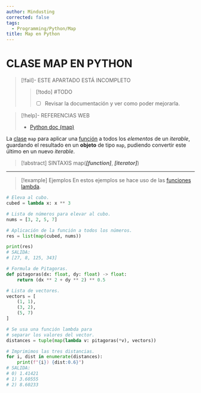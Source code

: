 ```yaml
---
author: Mindusting
corrected: false
tags:
  - Programming/Python/Map
title: Map en Python
---
```


# CLASE MAP EN PYTHON

> [!fail]- ESTE APARTADO ESTÁ INCOMPLETO
> > [!todo] #TODO
> > - [ ] Revisar la documentación y ver como poder mejorarla.

> [!help]- REFERENCIAS WEB
> - [Python doc (map)](https://docs.python.org/3/library/functions.html#map)

La [clase](py_class.md) `map` para aplicar una [función](py_func.md) a todos los *elementos* de un *iterable*, guardando el resultado en un **objeto** de tipo `map`, pudiendo convertir este último en un nuevo *iterable*.

> [!abstract] SINTAXIS
> map(***\[function]***, ***\[iterator]***)

---

> [!example] Ejemplos
> En estos ejemplos se hace uso de las [funciones lambda](py_lambda.md).

```python
# Eleva al cubo.
cubed = lambda x: x ** 3

# Lista de números para elevar al cubo.
nums = [3, 2, 5, 7]

# Aplicación de la función a todos los números.
res = list(map(cubed, nums))

print(res)
# SALIDA:
# [27, 8, 125, 343]
```

```python
# Formula de Pitagoras.
def pitagoras(dx: float, dy: float) -> float:
    return (dx ** 2 + dy ** 2) ** 0.5

# Lista de vectores.
vectors = [
    (1, 1),
    (3, 2),
    (5, 7)
]

# Se usa una función lambda para
# separar los valores del vector.
distances = tuple(map(lambda v: pitagoras(*v), vectors))

# Imprimimos las tres distancias.
for i, dist in enumerate(distances):
    print(f"{i}) {dist:0.6}")
# SALIDA:
# 0) 1.41421
# 1) 3.60555
# 2) 8.60233
```
